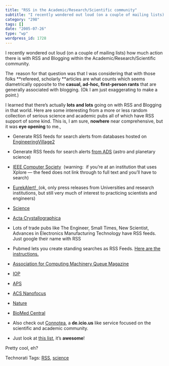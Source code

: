 ```yaml
---
title: "RSS in the Academic/Research/Scientific community"
subtitle: "I recently wondered out loud (on a couple of mailing lists) how much action there is with RSS and Bl..."
category: "298"
tags: []
date: "2005-07-26"
type: "wp"
wordpress_id: 1728
---
```

I recently wondered out loud (on a couple of mailing lists) how much action there is with RSS and Blogging within the Academic/Research/Scientific community. 

The  reason for that question was that I was considering that with those folks **refereed, scholarly **articles are what counts which seems diametrically opposite to the **casual, ad-hoc, first-person rants** that are generally associated with blogging. (Ok I am just exaggerating to make a point.)

I learned that there’s actually **lots and lots** going on with RSS and Blogging in that world. Here are some interesting from a more or less random collection of serious science and academic pubs all of which have RSS support of some kind. This is, I am sure, **nowhere** near comprehensive, but it was **eye opening** to me.,

- Generate RSS feeds for search alerts from databases hosted on [EngineeringVillage2](http://www.engineeringvillage2.org)

- Generate RSS feeds for search alerts [from ADS](http://adswww.harvard.edu/index.html) (astro and planetary science)

- [IEEE Computer Society](http://www.computer.org/portal/cms_docs_cs/csdl/jsp/rss/index.jsp?content=yes)  (warning:  if you’re at an institution that uses Xplore — the feed does not link through to full text and you’ll have to search)

- [EurekAlert!  ](http://www.eurekalert.org/rss.php)(ok, only press releases from Universities and research institutions, but still very much of interest to practicing scientists and engineers)

- [Science](http://www.sciencemag.org/rss/index.shtml)

- [Acta Crystallographica](http://journals.iucr.org/services/rss.html)

- Lots of trade pubs like The Engineer, Small Times, New Scientist, Advances in Electronics Manufacturing Technology have RSS feeds. Just google their name with RSS

- Pubmed lets you create standing searches as RSS Feeds. [Here are the instructions.](http://www.nlm.nih.gov/pubs/techbull/mj05/mj05_rss.html)

- [Association for Computing Machinery Queue Magazine](http://acmqueue.com/rss.rdf)

- [IOP](http://syndication.iop.org/index.cfm?site)

- [APS](http://feeds.aps.org/)

- [ACS Nanofocus](http://pubs.acs.org/cen/nanofocus/)

- [Nature](http://www.nature.com/nature/newsfeeds.html)

- [BioMed Central](http://www.biomedcentral.com/info/about/rss)

- Also check out [Connotea](http://www.connotea.org/), a **de.icio.us** like service focused on the scientific and academic community.

- Just look at [this list](http://library.usask.ca/ejournals/rss_feeds.php?letter=A), it’s **awesome**!

Pretty cool, eh?

Technorati Tags: [RSS](http://technorati.com/tag/RSS), [science](http://technorati.com/tag/science)